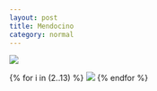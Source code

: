 ```yaml
---
layout: post 
title: Mendocino
category: normal
---
```


<img src="https://res.cloudinary.com/pixo/image/upload/q_50/mendocino/1.jpg" />

{% for i in (2..13) %}
<img src="https://res.cloudinary.com/pixo/image/upload/q_50/mendocino/{{ i }}.jpg" />
{% endfor %}

